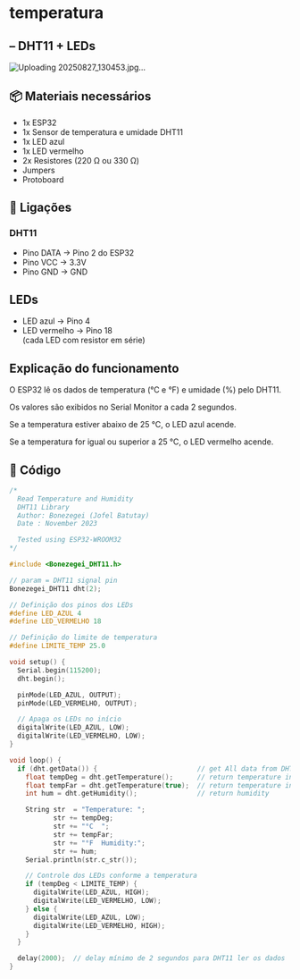 # temperatura

## – DHT11 + LEDs
![Uploading 20250827_130453.jpg…]()

## 📦 Materiais necessários
- 1x ESP32
- 1x Sensor de temperatura e umidade DHT11
- 1x LED azul
- 1x LED vermelho
- 2x Resistores (220 Ω ou 330 Ω)
- Jumpers
- Protoboard

## 🔌 Ligações
### DHT11
- Pino DATA → Pino 2 do ESP32
- Pino VCC → 3.3V
- Pino GND → GND

## LEDs
- LED azul → Pino 4
- LED vermelho → Pino 18  
  (cada LED com resistor em série)

## Explicação do funcionamento
O ESP32 lê os dados de temperatura (°C e °F) e umidade (%) pelo DHT11.

Os valores são exibidos no Serial Monitor a cada 2 segundos.

Se a temperatura estiver abaixo de 25 °C, o LED azul acende.

Se a temperatura for igual ou superior a 25 °C, o LED vermelho acende.



## 📜 Código
```cpp
/*
  Read Temperature and Humidity
  DHT11 Library
  Author: Bonezegei (Jofel Batutay)
  Date : November 2023

  Tested using ESP32-WROOM32
*/

#include <Bonezegei_DHT11.h>

// param = DHT11 signal pin
Bonezegei_DHT11 dht(2);

// Definição dos pinos dos LEDs
#define LED_AZUL 4
#define LED_VERMELHO 18

// Definição do limite de temperatura
#define LIMITE_TEMP 25.0

void setup() {
  Serial.begin(115200);
  dht.begin();

  pinMode(LED_AZUL, OUTPUT);
  pinMode(LED_VERMELHO, OUTPUT);

  // Apaga os LEDs no início
  digitalWrite(LED_AZUL, LOW);
  digitalWrite(LED_VERMELHO, LOW);
}

void loop() {
  if (dht.getData()) {                         // get All data from DHT11
    float tempDeg = dht.getTemperature();      // return temperature in celsius
    float tempFar = dht.getTemperature(true);  // return temperature in fahrenheit
    int hum = dht.getHumidity();               // return humidity

    String str  = "Temperature: ";
           str += tempDeg;
           str += "°C  ";
           str += tempFar;
           str += "°F  Humidity:";
           str += hum;
    Serial.println(str.c_str());

    // Controle dos LEDs conforme a temperatura
    if (tempDeg < LIMITE_TEMP) {
      digitalWrite(LED_AZUL, HIGH);
      digitalWrite(LED_VERMELHO, LOW);
    } else {
      digitalWrite(LED_AZUL, LOW);
      digitalWrite(LED_VERMELHO, HIGH);
    }
  }

  delay(2000);  // delay mínimo de 2 segundos para DHT11 ler os dados
}



